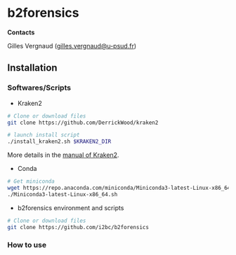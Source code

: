 # b2forensics

**Contacts**

Gilles Vergnaud (<gilles.vergnaud@u-psud.fr>)

## Installation

### Softwares/Scripts

* Kraken2
 
```bash
# Clone or download files
git clone https://github.com/DerrickWood/kraken2
```

```bash
# launch install script 
./install_kraken2.sh $KRAKEN2_DIR
```
More details in the [manual of Kraken2].

* Conda

```bash
# Get miniconda 
wget https://repo.anaconda.com/miniconda/Miniconda3-latest-Linux-x86_64.sh;
./Miniconda3-latest-Linux-x86_64.sh
```

* b2forensics environment and scripts
```bash
# Clone or download files
git clone https://github.com/i2bc/b2forensics
```

### How to use

[manual of Kraken2]: https://github.com/DerrickWood/kraken2/blob/master/docs/MANUAL.markdown